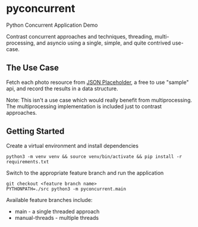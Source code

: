# pyconcurrent

Python Concurrent Application Demo

Contrast concurrent approaches and techniques, threading, multi-processing, and asyncio using a single, simple, and
quite contrived use-case.

## The Use Case

Fetch each photo resource from [JSON Placeholder](https://jsonplaceholder.typicode.com/photos), a free to use "sample" api,
and record the results in a data structure.

Note: This isn't a use case which would really benefit from multiprocessing. The multiprocessing implementation is included
just to contrast approaches.

## Getting Started

Create a virtual environment and install dependencies

```shell
python3 -m venv venv && source venv/bin/activate && pip install -r requirements.txt
```

Switch to the appropriate feature branch and run the application
```shell
git checkout <feature branch name>
PYTHONPATH=./src python3 -m pyconcurrent.main
```

Available feature branches include:

* main - a single threaded approach
* manual-threads - multiple threads